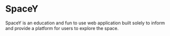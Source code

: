# SpaceY

SpaceY is an education and fun to use web application built solely to inform and provide a platform for users to explore the space.
